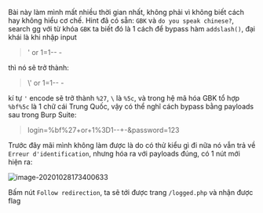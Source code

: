 Bài này làm mình mất nhiều thời gian nhất, không phải vì không biết cách hay không hiểu cơ chế. Hint đã có sẵn: `GBK` và `do you speak chinese?`, search gg với từ khóa `GBK` ta biết đó là 1 cách để bypass hàm `addslash()`, đại khái là khi nhập input 

> ' or 1=1-- -

thì nó sẽ trở thành:

> \\' or 1=1-- -

kí tự `'` encode sẽ trở thành `%27`, `\` là `%5c`, và trong hệ mã hóa GBK tổ hợp `%bf%5c` là 1 chữ cái Trung Quốc, vậy có thể nghĩ cách bypass bằng payloads sau trong Burp Suite:

> login=%bf%27+or+1%3D1--+-&password=123

Trước đây mãi mình không làm được là do có thử kiểu gì đi nữa nó vẫn trả về `   Erreur d'identification`, nhưng hóa ra với payloads đúng, có 1 nút mới hiện ra:

![image-20201028173400633](C:\Users\Admin\AppData\Roaming\Typora\typora-user-images\image-20201028173400633.png)

Bấm nút `Follow redirection`, ta sẽ tới được trang `/logged.php` và nhận được flag